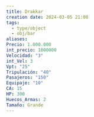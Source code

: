 ```yaml
---
title: Drakkar
creation date: 2024-03-05 21:08
tags:
  - type/object
  - obj/bar
aliases: 
Precio: 1.000.000
int_precio: 1000000
Velocidad: "3"
int_Vel: 3
Vpt: "25"
Tripulación: "40"
Pasajeros: "150"
Equipaje: "10"
CA: 15
HP: 300
Huecos_Armas: 2
Tamaño: Grande
---
```


